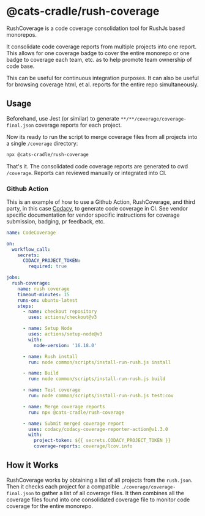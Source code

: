 # @cats-cradle/rush-coverage

RushCoverage is a code coverage consolidation tool for RushJs based monorepos.

It consolidate code coverage reports from multiple projects into one report.
This allows for one coverage badge to cover the entire monorepo or one badge to
coverage each team, etc. as to help promote team ownership of code base.

This can be useful for continuous integration purposes. It can also be useful
for browsing coverage html, et al. reports for the entire repo simultaneously.

## Usage

Beforehand, use Jest (or similar) to generate
`**/**/coverage/coverage-final.json` coverage reports for each project.

Now its ready to run the script to merge coverage files from all projects into a
single `/coverage` directory:

```bash
npx @cats-cradle/rush-coverage
```

That's it. The consolidated code coverage reports are generated to cwd
`/coverage`. Reports can reviewed manually or integrated into CI.

### Github Action

This is an example of how to use a Github Action, RushCoverage, and third party,
in this case [Codacy](https://www.codacy.com/), to generate code coverage in CI.
See vendor specific documentation for vendor specific instructions for coverage
submission, badging, pr feedback, etc.

```yaml
name: CodeCoverage

on:
  workflow_call:
    secrets:
      CODACY_PROJECT_TOKEN:
        required: true

jobs:
  rush-coverage:
    name: rush coverage
    timeout-minutes: 15
    runs-on: ubuntu-latest
    steps:
      - name: checkout repository
        uses: actions/checkout@v3

      - name: Setup Node
        uses: actions/setup-node@v3
        with:
          node-version: '16.18.0'

      - name: Rush install
        run: node common/scripts/install-run-rush.js install

      - name: Build
        run: node common/scripts/install-run-rush.js build

      - name: Test coverage
        run: node common/scripts/install-run-rush.js test:cov

      - name: Merge coverage reports
        run: npx @cats-cradle/rush-coverage

      - name: Submit merged coverage report
        uses: codacy/codacy-coverage-reporter-action@v1.3.0
        with:
          project-token: ${{ secrets.CODACY_PROJECT_TOKEN }}
          coverage-reports: coverage/lcov.info
```

## How it Works

RushCoverage works by obtaining a list of all projects from the `rush.json`.
Then it checks each project for a compatible `./coverage/coverage-final.json` to
gather a list of all coverage files. It then combines all the coverage files
found into one consolidated coverage file to monitor code coverage for the
entire monorepo.
